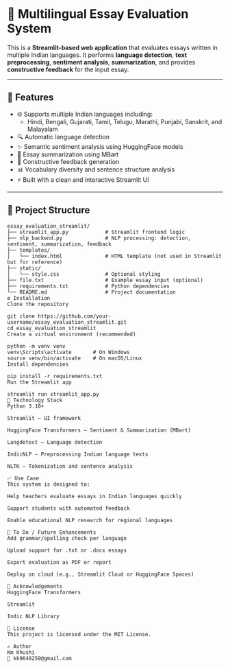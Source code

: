 # 📝 Multilingual Essay Evaluation System

This is a **Streamlit-based web application** that evaluates essays written in multiple Indian languages. It performs **language detection**, **text preprocessing**, **sentiment analysis**, **summarization**, and provides **constructive feedback** for the input essay.

---

## 🚀 Features

- 🌐 Supports multiple Indian languages including:
  - Hindi, Bengali, Gujarati, Tamil, Telugu, Marathi, Punjabi, Sanskrit, and Malayalam
- 🔍 Automatic language detection
- ✨ Semantic sentiment analysis using HuggingFace models
- 🧠 Essay summarization using MBart
- 💬 Constructive feedback generation
- 📊 Vocabulary diversity and sentence structure analysis
- ⚡ Built with a clean and interactive Streamlit UI

---

## 📁 Project Structure

```plaintext
essay_evaluation_streamlit/
├── streamlit_app.py            # Streamlit frontend logic
├── nlp_backend.py              # NLP processing: detection, sentiment, summarization, feedback
├── templates/
│   └── index.html              # HTML template (not used in Streamlit but for reference)
├── static/
│   └── style.css               # Optional styling
├── file.txt                    # Example essay input (optional)
├── requirements.txt            # Python dependencies
└── README.md                   # Project documentation
⚙️ Installation
Clone the repository

git clone https://github.com/your-username/essay_evaluation_streamlit.git
cd essay_evaluation_streamlit
Create a virtual environment (recommended)

python -m venv venv
venv\Scripts\activate       # On Windows
source venv/bin/activate    # On macOS/Linux
Install dependencies

pip install -r requirements.txt
Run the Streamlit app

streamlit run streamlit_app.py
🧠 Technology Stack
Python 3.10+

Streamlit – UI framework

HuggingFace Transformers – Sentiment & Summarization (MBart)

Langdetect – Language detection

IndicNLP – Preprocessing Indian language texts

NLTK – Tokenization and sentence analysis

✅ Use Case
This system is designed to:

Help teachers evaluate essays in Indian languages quickly

Support students with automated feedback

Enable educational NLP research for regional languages

📌 To Do / Future Enhancements
Add grammar/spelling check per language

Upload support for .txt or .docx essays

Export evaluation as PDF or report

Deploy on cloud (e.g., Streamlit Cloud or HuggingFace Spaces)

🙏 Acknowledgements
HuggingFace Transformers

Streamlit

Indic NLP Library

📄 License
This project is licensed under the MIT License.

✍️ Author
Km Khushi
📧 kk9648259@gmail.com
